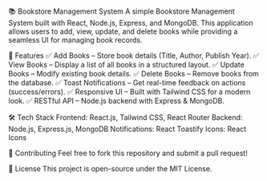 📚 Bookstore Management System
A simple Bookstore Management System built with React, Node.js, Express, and MongoDB. This application allows users to add, view, update, and delete books while providing a seamless UI for managing book records.

🚀 Features
✅ Add Books – Store book details (Title, Author, Publish Year).
✅ View Books – Display a list of all books in a structured layout.
✅ Update Books – Modify existing book details.
✅ Delete Books – Remove books from the database.
✅ Toast Notifications – Get real-time feedback on actions (success/errors).
✅ Responsive UI – Built with Tailwind CSS for a modern look.
✅ RESTful API – Node.js backend with Express & MongoDB.

🛠️ Tech Stack
Frontend: React.js, Tailwind CSS, React Router
Backend: Node.js, Express.js, MongoDB
Notifications: React Toastify
Icons: React Icons

🤝 Contributing
Feel free to fork this repository and submit a pull request!

📌 License
This project is open-source under the MIT License.
